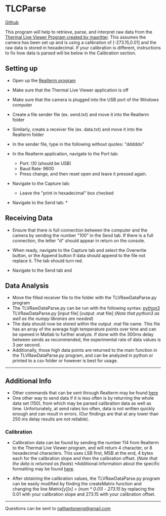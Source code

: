 # TLCParse
[Github](https://github.com/NathanToneNg/Thermal-Live-Viewer-Raw-Data-Parse)

This program will help to retrieve, parse, and interpret raw data from the [Thermal Live Viewer Program created by maxritter](https://github.com/maxritter/DIY-Thermocam). This assumes the camera has been set up and is using a calibration of [-273.15,0.01] and the raw data is stored in hexadecimal. If your calibration is different, instructions to fix how data is parsed will be below in the Calibration section.



## Setting up

* Open up the [Realterm program](https://realterm.sourceforge.io/)
* Make sure that the Thermal Live Viewer application is off
* Make sure that the camera is plugged into the USB port of the Windows computer


* Create a file sender file (ex. send.txt) and move it into the Realterm folder
* Similarly, create a receiver file (ex. data.txt) and move it into the Realterm folder
* In the sender file, type in the following without quotes: "dddddo"


* In the Realterm application, navigate to the Port tab:
    * Port: \10 (should be USB)
    * Baud Rate: 9600
    * Press change, and then reset open and leave it pressed again.

* Navigate to the Capture tab:
    * Leave the "print in hexadecimal" box checked

* Navigate to the Send tab:
    * 
    
    
    
    
    
## Receiving Data

* Ensure that there is full connection between the computer and the camera by sending the number "100" in the Send tab. If there is a full connection, the letter "d" should appear in return on the console.

* When ready, navigate to the Capture tab and select the Overwrite button, or the Append button if data should append to the file not replace it. The tab should turn red.

* Navigate to the Send tab and 


## Data Analysis

* Move the filled receiver file to the folder with the TLVRawDataParse.py program
* The TLVRawDataParse.py can be run with the following syntax:
	[python3](https://www.python.org/download/releases/3.0/) TLVRawDataParse.py [input file] [output .mat file]
    (_Note that python3 as well as the numpy libraries are needed_)
* The data should now be stored within the output .mat file name. This file has an array of the average high temperature points over time and can be opened in Matlab to further analyze. If done with the 300ms delay between sends as recommended, the experimental rate of data values is 3 per second.
* Additionally, those high data points are returned to the main function in the TLVRawDataParse.py program, and can be analyzed in python or printed to a csv folder or however is best for usage. 



---

## Additional Info

* Other commands that can be sent through Realterm may be found [here](https://github.com/maxritter/DIY-Thermocam/blob/master/Documents/SerialProtocol_15.pdf)
* One other way to send data if it is less often is by returning the whole data set (150), from which may be parsed calibration data as well as time. Unfortunately, at send rates too often, data is not written quickly enough and can result in errors. (Our findings are that at any lower than 250 ms delay results are not reliable).

### Calibration 

* Calibration data can be found by sending the number 114 from Realterm to the Thermal Live Viewer program, and will return 4 character, or 8 hexadecimal characters. This uses LSB first, MSB at the end, 4 bytes each for the calibration slope and then the calibration offset. 
    (_Note that the data is returned as floats_)
    	*Additional information about the specific formatting may be found [here](https://github.com/maxritter/DIY-Thermocam/blob/master/Documents/SerialProtocol_15.pdf).

* After obtaining the calibration values, the TLVRawDataParse.py program can be easily modified by finding the createMatrix function and changing the line
					_Matrix[y][x] = (num * 0.01) - 273.15_ 
	by replacing the 0.01 with your calibration slope and 273.15 with your calibration offset.
	
---
Questions can be sent to nathantoneng@gmail.com

